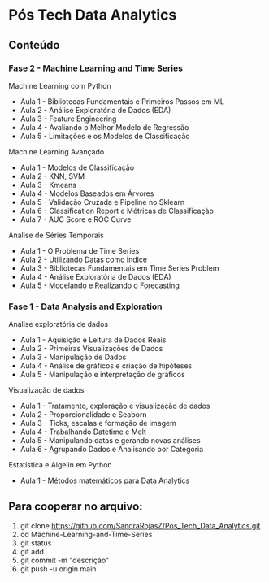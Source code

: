 # Pós Tech Data Analytics

## Conteúdo
### Fase 2 - Machine Learning and Time Series

Machine Learning com Python

- Aula 1 - Bibliotecas Fundamentais e Primeiros Passos em ML
- Aula 2 - Análise Exploratória de Dados (EDA)
- Aula 3 - Feature Engineering
- Aula 4 - Avaliando o Melhor Modelo de Regressão
- Aula 5 - Limitações e os Modelos de Classificação

Machine Learning Avançado

- Aula 1 - Modelos de Classificação
- Aula 2 - KNN, SVM
- Aula 3 - Kmeans
- Aula 4 - Modelos Baseados em Árvores
- Aula 5 - Validação Cruzada e Pipeline no Sklearn
- Aula 6 - Classification Report e Métricas de Classificaçào
- Aula 7 - AUC Score e ROC Curve

Análise de Séries Temporais

- Aula 1 - O Problema de Time Series
- Aula 2 - Utilizando Datas como Índice
- Aula 3 - Bibliotecas Fundamentais em Time Series Problem
- Aula 4 - Análise Exploratória de Dados (EDA)
- Aula 5 - Modelando e Realizando o Forecasting

### Fase 1 - Data Analysis and Exploration

 Análise exploratória de dados

- Aula 1 - Aquisição e Leitura de Dados Reais
- Aula 2 - Primeiras Visualizações de Dados
- Aula 3 - Manipulação de Dados
- Aula 4 - Análise de gráficos e criação de hipóteses
- Aula 5 - Manipulação e interpretação de gráficos

Visualização de dados

- Aula 1 - Tratamento, exploração e visualização de dados
- Aula 2 - Proporcionalidade e Seaborn
- Aula 3 - Ticks, escalas e formação de imagem
- Aula 4 - Trabalhando Datetime e Melt
- Aula 5 - Manipulando datas e gerando novas análises
- Aula 6 - Agrupando Dados e Analisando por Categoria

Estatística e Algelin em Python

- Aula 1 - Métodos matemáticos para Data Analytics

## Para cooperar no arquivo:
1. git clone https://github.com/SandraRojasZ/Pos_Tech_Data_Analytics.git
2. cd Machine-Learning-and-Time-Series
3. git status
4. git add .
5. git commit -m "descrição"
6. git push -u origin main


